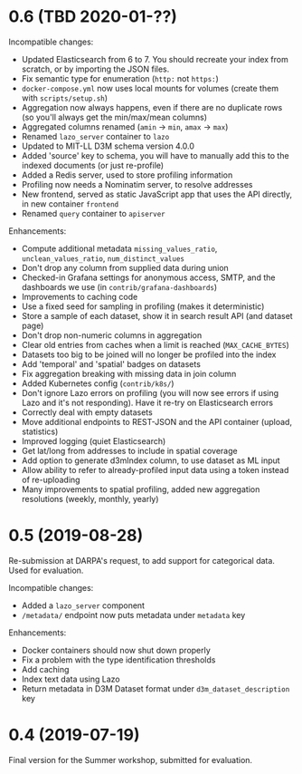 0.6 (TBD 2020-01-??)
====================

Incompatible changes:
* Updated Elasticsearch from 6 to 7. You should recreate your index from
scratch, or by importing the JSON files.
* Fix semantic type for enumeration (`http:` not `https:`)
* `docker-compose.yml` now uses local mounts for volumes (create them with `scripts/setup.sh`)
* Aggregation now always happens, even if there are no duplicate rows (so you'll always get the min/max/mean columns)
* Aggregated columns renamed (`amin` -> `min`, `amax` -> `max`)
* Renamed `lazo_server` container to `lazo`
* Updated to MIT-LL D3M schema version 4.0.0
* Added 'source' key to schema, you will have to manually add this to the indexed documents (or just re-profile)
* Added a Redis server, used to store profiling information
* Profiling now needs a Nominatim server, to resolve addresses
* New frontend, served as static JavaScript app that uses the API directly, in new container `frontend`
* Renamed `query` container to `apiserver`

Enhancements:
* Compute additional metadata `missing_values_ratio`, `unclean_values_ratio`, `num_distinct_values`
* Don't drop any column from supplied data during union
* Checked-in Grafana settings for anonymous access, SMTP, and the dashboards we use (in `contrib/grafana-dashboards`)
* Improvements to caching code
* Use a fixed seed for sampling in profiling (makes it deterministic)
* Store a sample of each dataset, show it in search result API (and dataset page)
* Don't drop non-numeric columns in aggregation
* Clear old entries from caches when a limit is reached (`MAX_CACHE_BYTES`)
* Datasets too big to be joined will no longer be profiled into the index
* Add 'temporal' and 'spatial' badges on datasets
* Fix aggregation breaking with missing data in join column
* Added Kubernetes config (`contrib/k8s/`)
* Don't ignore Lazo errors on profiling (you will now see errors if using Lazo and it's not responding). Have it re-try on Elasticsearch errors
* Correctly deal with empty datasets
* Move additional endpoints to REST-JSON and the API container (upload, statistics)
* Improved logging (quiet Elasticsearch)
* Get lat/long from addresses to include in spatial coverage
* Add option to generate d3mIndex column, to use dataset as ML input
* Allow ability to refer to already-profiled input data using a token instead of re-uploading
* Many improvements to spatial profiling, added new aggregation resolutions (weekly, monthly, yearly)

0.5 (2019-08-28)
================

Re-submission at DARPA's request, to add support for categorical data. Used for evaluation.

Incompatible changes:
* Added a `lazo_server` component
* `/metadata/` endpoint now puts metadata under `metadata` key

Enhancements:
* Docker containers should now shut down properly
* Fix a problem with the type identification thresholds
* Add caching
* Index text data using Lazo
* Return metadata in D3M Dataset format under `d3m_dataset_description` key

0.4 (2019-07-19)
================

Final version for the Summer workshop, submitted for evaluation.
